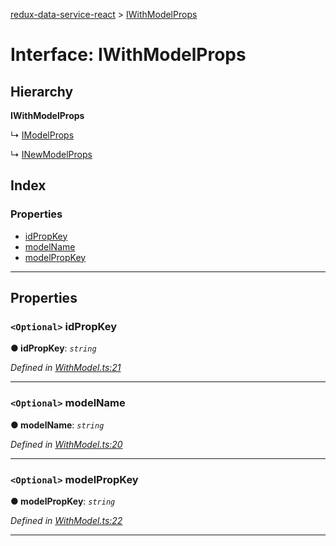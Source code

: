[redux-data-service-react](../README.md) > [IWithModelProps](../interfaces/iwithmodelprops.md)

# Interface: IWithModelProps

## Hierarchy

**IWithModelProps**

↳  [IModelProps](imodelprops.md)

↳  [INewModelProps](inewmodelprops.md)

## Index

### Properties

* [idPropKey](iwithmodelprops.md#idpropkey)
* [modelName](iwithmodelprops.md#modelname)
* [modelPropKey](iwithmodelprops.md#modelpropkey)

---

## Properties

<a id="idpropkey"></a>

### `<Optional>` idPropKey

**● idPropKey**: *`string`*

*Defined in [WithModel.ts:21](https://github.com/Rediker-Software/redux-data-service-react/blob/8909226/src/WithModel.ts#L21)*

___
<a id="modelname"></a>

### `<Optional>` modelName

**● modelName**: *`string`*

*Defined in [WithModel.ts:20](https://github.com/Rediker-Software/redux-data-service-react/blob/8909226/src/WithModel.ts#L20)*

___
<a id="modelpropkey"></a>

### `<Optional>` modelPropKey

**● modelPropKey**: *`string`*

*Defined in [WithModel.ts:22](https://github.com/Rediker-Software/redux-data-service-react/blob/8909226/src/WithModel.ts#L22)*

___


